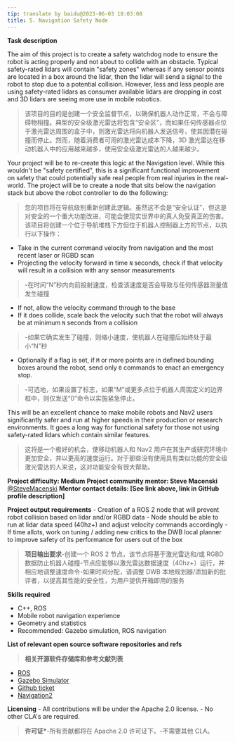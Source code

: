 ```yaml
---
tip: translate by baidu@2023-06-03 18:03:08
title: 5. Navigation Safety Node
---
```


**Task description**

The aim of this project is to create a safety watchdog node to ensure the robot is acting properly and not about to collide with an obstacle. Typical safety-rated lidars will contain \"safety zones\" whereas if any sensor points are located in a box around the lidar, then the lidar will send a signal to the robot to stop due to a potential collision. However, less and less people are using safety-rated lidars as consumer available lidars are dropping in cost and 3D lidars are seeing more use in mobile robotics.

> 该项目的目的是创建一个安全监督节点，以确保机器人动作正常，不会与障碍物相撞。典型的安全级激光雷达将包含“安全区”，而如果任何传感器点位于激光雷达周围的盒子中，则激光雷达将向机器人发送信号，使其因潜在碰撞而停止。然而，随着消费者可用的激光雷达成本下降，3D 激光雷达在移动机器人中的应用越来越多，使用安全级激光雷达的人越来越少。

Your project will be to re-create this logic at the Navigation level. While this wouldn\'t be \"safety certified\", this is a significant functional improvement on safety that could potentially safe real people from real injuries in the real-world. The project will be to create a node that sits below the navigation stack but above the robot controller to do the following:

> 您的项目将在导航级别重新创建此逻辑。虽然这不会是“安全认证”，但这是对安全的一个重大功能改进，可能会使现实世界中的真人免受真正的伤害。该项目将创建一个位于导航堆栈下方但位于机器人控制器上方的节点，以执行以下操作：

- Take in the current command velocity from navigation and the most recent laser or RGBD scan
- Projecting the velocity forward in time `N` seconds, check if that velocity will result in a collision with any sensor measurements

> -在时间“N”秒内向前投射速度，检查该速度是否会导致与任何传感器测量值发生碰撞

- If not, allow the velocity command through to the base
- If it does collide, scale back the velocity such that the robot will always be at minimum `N` seconds from a collision

> -如果它确实发生了碰撞，则缩小速度，使机器人在碰撞后始终处于最小“N”秒

- Optionally if a flag is set, if `M` or more points are in defined bounding boxes around the robot, send only `0` commands to enact an emergency stop.

> -可选地，如果设置了标志，如果“M”或更多点位于机器人周围定义的边界框中，则仅发送“0”命令以实施紧急停止。

This will be an excellent chance to make mobile robots and Nav2 users significantly safer and run at higher speeds in their production or research environments. It goes a long way for functional safety for those not using safety-rated lidars which contain similar features.

> 这将是一个极好的机会，使移动机器人和 Nav2 用户在其生产或研究环境中更加安全，并以更高的速度运行。对于那些没有使用具有类似功能的安全级激光雷达的人来说，这对功能安全有很大帮助。

**Project difficulty: Medium**
**Project community mentor: Steve Macenski** [\@SteveMacenski](https://github.com/SteveMacenski)
**Mentor contact details: \[See link above, link in GitHub profile description\]**

**Project output requirements** - Creation of a ROS 2 node that will prevent robot collision based on lidar and/or RGBD data - Node should be able to run at lidar data speed (40hz+) and adjust velocity commands accordingly - If time allots, work on tuning / adding new critics to the DWB local planner to improve safety of its performance for users out of the box

> **项目输出要求**-创建一个 ROS 2 节点，该节点将基于激光雷达和/或 RGBD 数据防止机器人碰撞-节点应能够以激光雷达数据速度（40hz+）运行，并相应地调整速度命令-如果时间分配，请调整 DWB 本地规划器/添加新的批评者，以提高其性能的安全性，为用户提供开箱即用的服务

**Skills required**

- C++, ROS
- Mobile robot navigation experience
- Geometry and statistics
- Recommended: Gazebo simulation, ROS navigation

**List of relevant open source software repositories and refs**

> **相关开源软件存储库和参考文献列表**

- [ROS](https://www.ros.org/)
- [Gazebo Simulator](http://gazebosim.org/)
- [Github ticket](https://github.com/ros-planning/navigation2/issues/1899)
- [Navigation2](https://navigation.ros.org/)

**Licensing** - All contributions will be under the Apache 2.0 license. - No other CLA\'s are required.

> **许可证\***-所有贡献都将在 Apache 2.0 许可证下。-不需要其他 CLA。
